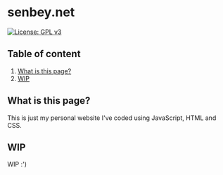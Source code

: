 # senbey.net

[![License: GPL v3](https://img.shields.io/badge/License-GPLv3-blue.svg)](https://www.gnu.org/licenses/gpl-3.0)

## Table of content

1. [What is this page?](#What-is-this-page?)
2. [WIP](#WIP)

## What is this page?

This is just my personal website I've coded using JavaScript, HTML and CSS.

## WIP

WIP :')
